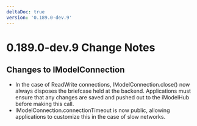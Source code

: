 ```yaml
---
deltaDoc: true
version: '0.189.0-dev.9'
---
```

# 0.189.0-dev.9 Change Notes

## Changes to IModelConnection
* In the case of ReadWrite connections, IModelConnection.close() now always disposes the briefcase held at the backend. Applications must ensure that any changes are saved and pushed out to the iModelHub before making this call.
* IModelConnection.connectionTimeout is now public, allowing applications to customize this in the case of slow networks.

